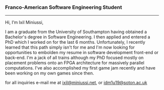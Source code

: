 ### Franco-American Software Engineering Student
***

Hi, I’m Ixil Miniussi,

I am a graduate from the University of Southampton having obtained a Bachelor's degree in Software Engineering. I then applied and entered a PhD which I worked on for the last 6 months. Unfortunately, I recently learned that this path simply isn't for me and I'm now looking for opportunities to embolden my resume in software development front-end or back-end. I'm a jack of all trains although my PhD focused mostly on placement problems onto an FPGA architecture for massively parallel computations. I've also accomplished my first game jam recently and have been working on my own games since then.

for all inquiries e-mail me at ixil@miniussi.net, or idm1u19@soton.ac.uk

